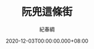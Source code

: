 ---
issue: 406
title: 阮兜這條街
author: 紀春綢
date: 2020-12-03T00:00:00.000+08:00
topic: 生活
difficulty: 1
wikidata: Q131449207
wikidata_link: https://www.wikidata.org/wiki/Q131449207
---